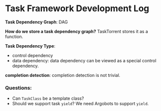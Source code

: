# Task Framework Development Log

**Task Dependency Graph**: DAG

**How do we store a task dependency graph?** TaskTorrent stores it as a function.

**Task Dependency Type**:
- control dependency
- data dependency: data dependency can be viewed as a special control dependency.

**completion detection**:
completion detection is not trivial.

### Questions:
- Can `TaskClass` be a template class?
- Should we support task `yield`? 
  We need Argobots to support `yield`.